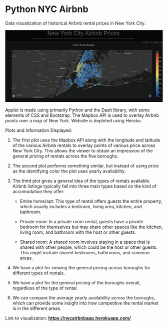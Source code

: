 # Python NYC Airbnb

Data visualization of historical Airbnb rental prices in New York City.

![Alt text](snapshot.png)

Applet is made using primarily Python and the Dash library, with some elements of CSS and Bootstrap. The Mapbox API is used to overlay Airbnb points over a map of New York. Website is deploted using Heroku.

Plots and Information Displayed:

1. The first plot uses the Mapbox API along with the longitude and latitude of the various Airbnb rentals to overlay points of various price across New York City. This allows the viewer to obtain an impression of the general pricing of rentals across the five boroughs.

2. The second plot performs something similar, but instead of using price as the identifying color the plot uses yearly availability.

3. The third plot gives a general idea of the types of rentals available. Airbnb listings typically fall into three main types based on the kind of accomodation they offer:

    - Entire home/apt: This type of rental offers guests the entire property, which usually includes a bedroom, living area, kitchen, and bathroom.

    - Private room: In a private room rental, guests have a private bedroom for themselves but may share other spaces like the kitchen, living room, and bathroom with the host or other guests.

    - Shared room: A shared room involves staying in a space that is shared with other people, which could be the host or other guests. This might include shared bedrooms, bathrooms, and common areas.

4. We have a plot for viewing the general pricing across boroughs for different types of rentals.

5. We have a plot for the general pricing of the boroughs overall, regardless of the type of rental.

6. We can compare the average yearly availability across the boroughs, which can provide some insight into how competitive the rental market is in the different areas.

Link to visualization: **https://nycairbnbapp.herokuapp.com/**
